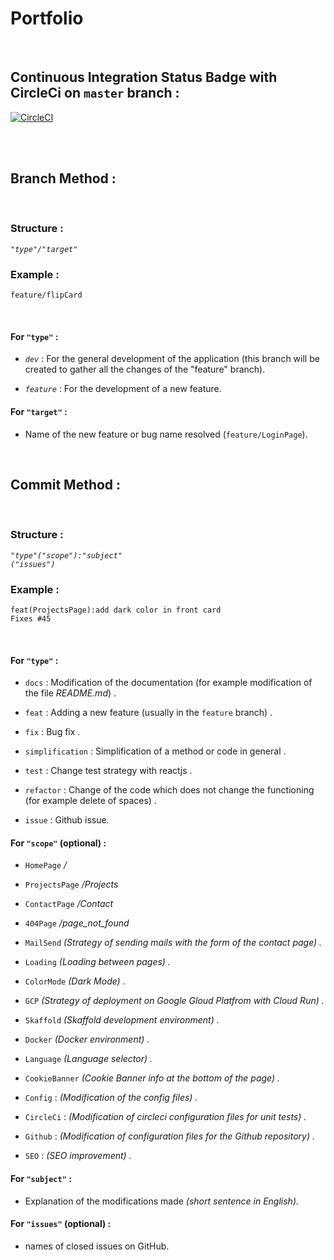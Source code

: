 # Portfolio
&nbsp;

## Continuous Integration Status Badge with CircleCi on ```master``` branch :

[![CircleCI](https://circleci.com/gh/yoanndelattre/Portfolio/tree/master.svg?style=svg)](https://circleci.com/gh/yoanndelattre/Portfolio/tree/master)

&nbsp;  
&nbsp;


## Branch Method :

&nbsp;

### Structure :
*```"type"/"target"```*

### Example :
```feature/flipCard```

&nbsp;

#### For ```"type"``` :

* *```dev```* : For the general development of the application (this branch will be created to gather all the changes of the "feature" branch).

* *```feature```* : For the development of a new feature.


#### For ```"target"``` :

* Name of the new feature or bug name resolved (```feature/LoginPage```).

&nbsp;
&nbsp;


## Commit Method :

&nbsp;

### Structure :
*```"type"("scope"):"subject"```*  
*```("issues")```*

### Example :
```feat(ProjectsPage):add dark color in front card```  
```Fixes #45```

&nbsp;

#### For ```"type"``` :

* ```docs``` : Modification of the documentation (for example modification of the file *README<i></i>.md*) .

* ```feat``` : Adding a new feature (usually in the ```feature``` branch) .

* ```fix``` : Bug fix .

* ```simplification``` : Simplification of a method or code in general .

* ```test``` : Change test strategy with reactjs .

* ```refactor``` : Change of the code which does not change the functioning (for example delete of spaces) .

* ```issue``` : Github issue.


#### For ```"scope"``` (optional) :

* ```HomePage``` */*

* ```ProjectsPage``` */Projects*

* ```ContactPage``` */Contact*

* ```404Page``` */page_not_found*

* ```MailSend``` *(Strategy of sending mails with the form of the contact page) .*

* ```Loading``` *(Loading between pages) .*

* ```ColorMode``` *(Dark Mode) .*

* ```GCP``` *(Strategy of deployment on Google Gloud Platfrom with Cloud Run) .*

* ```Skaffold``` *(Skaffold development environment) .*

* ```Docker``` *(Docker environment) .*

* ```Language``` *(Language selector) .*

* ```CookieBanner``` *(Cookie Banner info at the bottom of the page) .*

* ```Config``` : *(Modification of the config files) .*

* ```CircleCi``` : *(Modification of circleci configuration files for unit tests) .*

* ```Github``` : *(Modification of configuration files for the Github repository) .*

* ```SEO``` : *(SEO improvement) .*


#### For ```"subject"``` :

* Explanation of the modifications made *(short sentence in English).*


#### For ```"issues"``` (optional) :

* names of closed issues on GitHub.